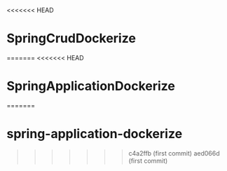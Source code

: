 <<<<<<< HEAD
# SpringCrudDockerize
=======
<<<<<<< HEAD
# SpringApplicationDockerize
=======
# spring-application-dockerize
>>>>>>> c4a2ffb (first commit)
>>>>>>> aed066d (first commit)
